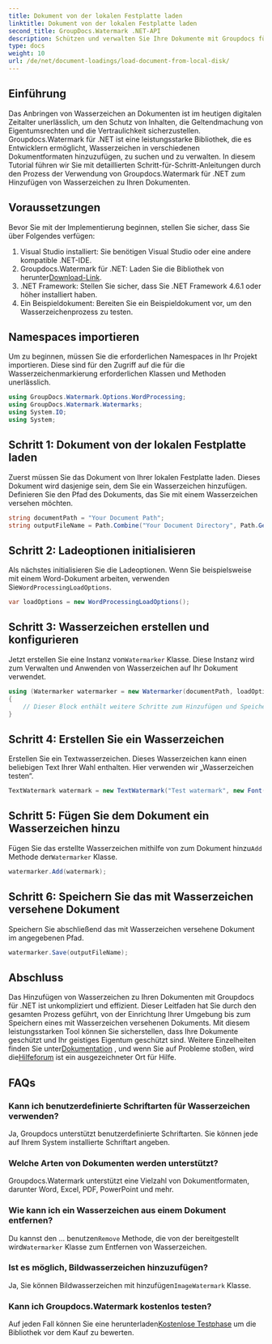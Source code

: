 ```yaml
---
title: Dokument von der lokalen Festplatte laden
linktitle: Dokument von der lokalen Festplatte laden
second_title: GroupDocs.Watermark .NET-API
description: Schützen und verwalten Sie Ihre Dokumente mit Groupdocs für .NET. Befolgen Sie unsere detaillierte Anleitung, um Wasserzeichen nahtlos hinzuzufügen.
type: docs
weight: 10
url: /de/net/document-loadings/load-document-from-local-disk/
---
```

## Einführung
Das Anbringen von Wasserzeichen an Dokumenten ist im heutigen digitalen Zeitalter unerlässlich, um den Schutz von Inhalten, die Geltendmachung von Eigentumsrechten und die Vertraulichkeit sicherzustellen. Groupdocs.Watermark für .NET ist eine leistungsstarke Bibliothek, die es Entwicklern ermöglicht, Wasserzeichen in verschiedenen Dokumentformaten hinzuzufügen, zu suchen und zu verwalten. In diesem Tutorial führen wir Sie mit detaillierten Schritt-für-Schritt-Anleitungen durch den Prozess der Verwendung von Groupdocs.Watermark für .NET zum Hinzufügen von Wasserzeichen zu Ihren Dokumenten.
## Voraussetzungen
Bevor Sie mit der Implementierung beginnen, stellen Sie sicher, dass Sie über Folgendes verfügen:
1. Visual Studio installiert: Sie benötigen Visual Studio oder eine andere kompatible .NET-IDE.
2.  Groupdocs.Watermark für .NET: Laden Sie die Bibliothek von herunter[Download-Link](https://releases.groupdocs.com/Watermark/net/).
3. .NET Framework: Stellen Sie sicher, dass Sie .NET Framework 4.6.1 oder höher installiert haben.
4. Ein Beispieldokument: Bereiten Sie ein Beispieldokument vor, um den Wasserzeichenprozess zu testen.
## Namespaces importieren
Um zu beginnen, müssen Sie die erforderlichen Namespaces in Ihr Projekt importieren. Diese sind für den Zugriff auf die für die Wasserzeichenmarkierung erforderlichen Klassen und Methoden unerlässlich.
```csharp
using GroupDocs.Watermark.Options.WordProcessing;
using GroupDocs.Watermark.Watermarks;
using System.IO;
using System;
```
## Schritt 1: Dokument von der lokalen Festplatte laden
Zuerst müssen Sie das Dokument von Ihrer lokalen Festplatte laden. Dieses Dokument wird dasjenige sein, dem Sie ein Wasserzeichen hinzufügen.
Definieren Sie den Pfad des Dokuments, das Sie mit einem Wasserzeichen versehen möchten.
```csharp
string documentPath = "Your Document Path";
string outputFileName = Path.Combine("Your Document Directory", Path.GetFileName(documentPath));
```
## Schritt 2: Ladeoptionen initialisieren
 Als nächstes initialisieren Sie die Ladeoptionen. Wenn Sie beispielsweise mit einem Word-Dokument arbeiten, verwenden Sie`WordProcessingLoadOptions`.
```csharp
var loadOptions = new WordProcessingLoadOptions();
```
## Schritt 3: Wasserzeichen erstellen und konfigurieren
 Jetzt erstellen Sie eine Instanz von`Watermarker` Klasse. Diese Instanz wird zum Verwalten und Anwenden von Wasserzeichen auf Ihr Dokument verwendet.
```csharp
using (Watermarker watermarker = new Watermarker(documentPath, loadOptions))
{
    // Dieser Block enthält weitere Schritte zum Hinzufügen und Speichern des Wasserzeichens
}
```
## Schritt 4: Erstellen Sie ein Wasserzeichen
Erstellen Sie ein Textwasserzeichen. Dieses Wasserzeichen kann einen beliebigen Text Ihrer Wahl enthalten. Hier verwenden wir „Wasserzeichen testen“.
```csharp
TextWatermark watermark = new TextWatermark("Test watermark", new Font("Arial", 12));
```
## Schritt 5: Fügen Sie dem Dokument ein Wasserzeichen hinzu
Fügen Sie das erstellte Wasserzeichen mithilfe von zum Dokument hinzu`Add` Methode der`Watermarker` Klasse.
```csharp
watermarker.Add(watermark);
```
## Schritt 6: Speichern Sie das mit Wasserzeichen versehene Dokument
Speichern Sie abschließend das mit Wasserzeichen versehene Dokument im angegebenen Pfad.
```csharp
watermarker.Save(outputFileName);
```

## Abschluss
Das Hinzufügen von Wasserzeichen zu Ihren Dokumenten mit Groupdocs für .NET ist unkompliziert und effizient. Dieser Leitfaden hat Sie durch den gesamten Prozess geführt, von der Einrichtung Ihrer Umgebung bis zum Speichern eines mit Wasserzeichen versehenen Dokuments. Mit diesem leistungsstarken Tool können Sie sicherstellen, dass Ihre Dokumente geschützt und Ihr geistiges Eigentum geschützt sind. 
 Weitere Einzelheiten finden Sie unter[Dokumentation](https://reference.groupdocs.com/Watermark/net/) , und wenn Sie auf Probleme stoßen, wird die[Hilfeforum](https://forum.groupdocs.com/c/watermark/19) ist ein ausgezeichneter Ort für Hilfe. 
## FAQs
### Kann ich benutzerdefinierte Schriftarten für Wasserzeichen verwenden?
Ja, Groupdocs unterstützt benutzerdefinierte Schriftarten. Sie können jede auf Ihrem System installierte Schriftart angeben.
### Welche Arten von Dokumenten werden unterstützt?
Groupdocs.Watermark unterstützt eine Vielzahl von Dokumentformaten, darunter Word, Excel, PDF, PowerPoint und mehr.
### Wie kann ich ein Wasserzeichen aus einem Dokument entfernen?
 Du kannst den ... benutzen`Remove` Methode, die von der bereitgestellt wird`Watermarker` Klasse zum Entfernen von Wasserzeichen.
### Ist es möglich, Bildwasserzeichen hinzuzufügen?
 Ja, Sie können Bildwasserzeichen mit hinzufügen`ImageWatermark` Klasse.
### Kann ich Groupdocs.Watermark kostenlos testen?
 Auf jeden Fall können Sie eine herunterladen[Kostenlose Testphase](https://releases.groupdocs.com/) um die Bibliothek vor dem Kauf zu bewerten.
